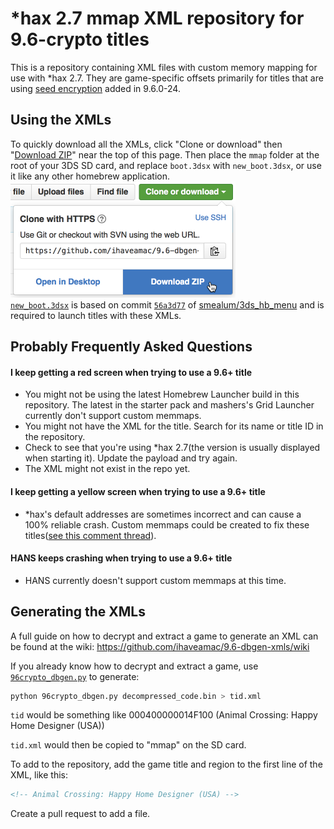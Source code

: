 # \*hax 2.7 mmap XML repository for 9.6-crypto titles
This is a repository containing XML files with custom memory mapping for use with \*hax 2.7. They are game-specific offsets primarily for titles that are using [seed encryption](https://3dbrew.org/wiki/Filesystem_services#SEEDDB) added in 9.6.0-24.

## Using the XMLs
To quickly download all the XMLs, click "Clone or download" then "[Download ZIP](https://github.com/ihaveamac/9.6-dbgen-xmls/archive/master.zip)" near the top of this page. Then place the `mmap` folder at the root of your 3DS SD card, and replace `boot.3dsx` with `new_boot.3dsx`, or use it like any other homebrew application.  
<img src="https://github.com/ihaveamac/ihaveamac.github.io/raw/master/downloadzip.png" width="360" height="186">  
[`new_boot.3dsx`](https://github.com/ihaveamac/9.6-dbgen-xmls/blob/master/new_boot.3dsx) is based on commit [`56a3d77`](https://github.com/smealum/3ds_hb_menu/tree/56a3d771a3290c2fd8f2e2138e0e1610400beb26) of [smealum/3ds_hb_menu](https://github.com/smealum/3ds_hb_menu) and is required to launch titles with these XMLs.

## Probably Frequently Asked Questions
#### I keep getting a red screen when trying to use a 9.6+ title
* You might not be using the latest Homebrew Launcher build in this repository. The latest in the starter pack and mashers's Grid Launcher currently don't support custom memmaps.
* You might not have the XML for the title. Search for its name or title ID in the repository.
* Check to see that you're using \*hax 2.7(the version is usually displayed when starting it). Update the payload and try again.
* The XML might not exist in the repo yet.

#### I keep getting a yellow screen when trying to use a 9.6+ title
* \*hax's default addresses are sometimes incorrect and can cause a 100% reliable crash. Custom memmaps could be created to fix these titles([see this comment thread](https://github.com/ihaveamac/9.6-dbgen-xmls/commit/9b80e89de4ce0e8c03cd03deb23b7a6548d6b2da#commitcomment-17429710)).

#### HANS keeps crashing when trying to use a 9.6+ title
* HANS currently doesn't support custom memmaps at this time.

## Generating the XMLs
A full guide on how to decrypt and extract a game to generate an XML can be found at the wiki: https://github.com/ihaveamac/9.6-dbgen-xmls/wiki

If you already know how to decrypt and extract a game, use [`96crypto_dbgen.py`](https://github.com/smealum/ninjhax2.x/blob/master/scripts/96crypto_dbgen.py) to generate:
```bash
python 96crypto_dbgen.py decompressed_code.bin > tid.xml
```
`tid` would be something like 000400000014F100 (Animal Crossing: Happy Home Designer (USA))

`tid.xml` would then be copied to "mmap" on the SD card.

To add to the repository, add the game title and region to the first line of the XML, like this:
```xml
<!-- Animal Crossing: Happy Home Designer (USA) -->
```
Create a pull request to add a file.
